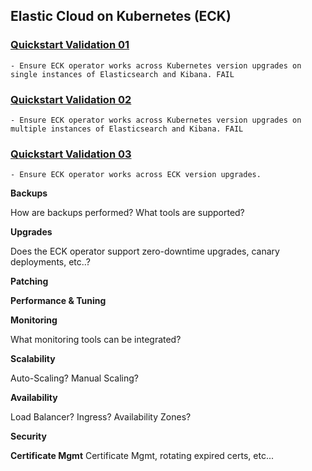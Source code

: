 ## Elastic Cloud on Kubernetes (ECK)

### [Quickstart Validation 01](quickstarts/validation-01/)

	- Ensure ECK operator works across Kubernetes version upgrades on single instances of Elasticsearch and Kibana. FAIL

### [Quickstart Validation 02](quickstarts/validation-02/)

	- Ensure ECK operator works across Kubernetes version upgrades on multiple instances of Elasticsearch and Kibana. FAIL

### [Quickstart Validation 03](quickstarts/validation-03/)

	- Ensure ECK operator works across ECK version upgrades.


	
**Backups**

How are backups performed? What tools are supported?

**Upgrades**

Does the ECK operator support zero-downtime upgrades, canary deployments, etc..?

**Patching**

**Performance & Tuning**

**Monitoring**

What monitoring tools can be integrated?

**Scalability**

Auto-Scaling? Manual Scaling?

**Availability**

Load Balancer? Ingress? Availability Zones?

**Security**

**Certificate Mgmt**
Certificate Mgmt, rotating expired certs, etc...
